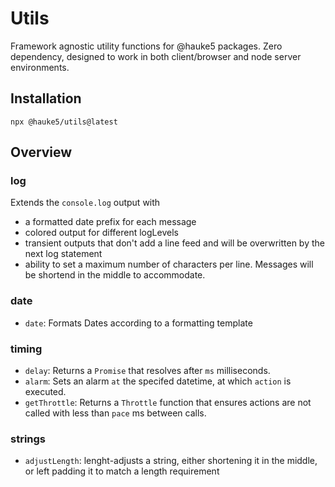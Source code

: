 # Utils
Framework agnostic utility functions for @hauke5 packages.
Zero dependency, designed to work in both client/browser and node server environments.

## Installation
`npx @hauke5/utils@latest`

## Overview
### log
Extends the `console.log` output with
- a formatted date prefix for each message
- colored output for different logLevels
- transient outputs that don't add a line feed and will be overwritten by the next log statement
- ability to set a maximum number of characters per line. Messages will be shortend in the middle to accommodate.



### date
- `date`: Formats Dates according to a formatting template

### timing
- `delay`: Returns a `Promise` that resolves after `ms` milliseconds.
- `alarm`: Sets an alarm `at` the specifed datetime, at which `action` is executed.
- `getThrottle`: Returns a `Throttle` function that ensures actions are not called with less than `pace` ms between calls.

### strings
- `adjustLength`: lenght-adjusts a string, either shortening it in the middle, or left padding it to match a length requirement
